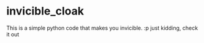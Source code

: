 # invicible_cloak
This is a simple python code that makes you invicible. :p just kidding, check it out
